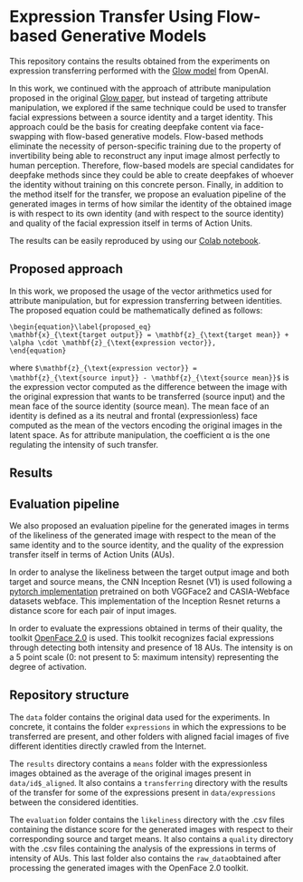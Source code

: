 # Expression Transfer Using Flow-based Generative Models

This repository contains the results obtained from the experiments on expression transferring performed with the [Glow model](https://github.com/openai/glow) from OpenAI.

In this work, we continued with the approach of attribute manipulation proposed in the original [Glow paper](https://arxiv.org/abs/1807.03039), but instead of targeting attribute manipulation, we explored if the same technique could be used to transfer facial expressions between a source identity and a target identity. This approach could be the basis for creating deepfake content via face-swapping with flow-based generative models. Flow-based methods eliminate the necessity of person-specific training due to the property of invertibility being able to reconstruct any input image almost perfectly to human perception. Therefore, flow-based models are special candidates for deepfake methods since they could be able to create deepfakes of whoever the identity without training on this concrete person. Finally, in addition to the method itself for the transfer, we propose an evaluation pipeline of the generated images in terms of how similar the identity of the obtained image is with respect to its own identity (and with respect to the source identity) and quality of the facial expression itself in terms of Action Units.

The results can be easily reproduced by using our [Colab notebook](https://colab.research.google.com/drive/11npIn2RwZrQf7LIoOg548VvoDafzp2cz?authuser=1).

## Proposed approach
In this work, we proposed the usage of the vector arithmetics used for attribute manipulation, but for expression transferring between identities. The proposed equation could be mathematically defined as follows:

```
\begin{equation}\label{proposed_eq}
\mathbf{x}_{\text{target output}} = \mathbf{z}_{\text{target mean}} + \alpha \cdot \mathbf{z}_{\text{expression vector}},
\end{equation}
```
where ```$\mathbf{z}_{\text{expression vector}} = \mathbf{z}_{\text{source input}} - \mathbf{z}_{\text{source mean}}$``` is the expression vector computed as the difference between the image with the original expression that wants to be transferred (source input) and the mean face of the source identity (source mean). The mean face of an identity is defined as a its neutral and frontal (expressionless) face computed as the mean of the vectors encoding the original images in the latent space. As for attribute manipulation, the coefficient α is the one regulating the intensity of such transfer.

## Results

## Evaluation pipeline
We also proposed an evaluation pipeline for the generated images in terms of the likeliness of the generated image with respect to the mean of the same identity and to the source identity, and the quality of the expression transfer itself in terms of Action Units (AUs).

In order to analyse the likeliness between the target output image and both target and source means, the CNN Inception Resnet (V1) is used following a [pytorch implementation](https://github.com/timesler/facenet-pytorch) pretrained on both VGGFace2 and CASIA-Webface datasets webface. This implementation of the Inception Resnet returns a distance score for each pair of input images.

In order to evaluate the expressions obtained in terms of their quality, the toolkit [OpenFace 2.0](https://github.com/TadasBaltrusaitis/OpenFace) is used.
This toolkit recognizes facial expressions through detecting both intensity and presence of 18 AUs. The intensity is on a 5 point scale (0: not present to 5: maximum intensity) representing the degree of activation.


## Repository structure
The ```data``` folder contains the original data used for the experiments. In concrete, it contains the folder ```expressions``` in which the expressions to be transferred are present, and other folders with aligned facial images of five different identities directly crawled from the Internet.

The ```results``` directory contains a ```means``` folder with the expressionless images obtained as the average of the original images present in ```data/id$_aligned```. It also contains a ```transferring``` directory with the results of the transfer for some of the expressions present in ```data/expressions``` between the considered identities.

The ```evaluation``` folder contains the ```likeliness``` directory with the .csv files containing the distance score for the generated images with respect to their corresponding source and target means. It also contains a ```quality``` directory with the .csv files containing the analysis of the expressions in terms of intensity of AUs. This last folder also contains the ```raw_data```obtained after processing the generated images with the OpenFace 2.0 toolkit.
